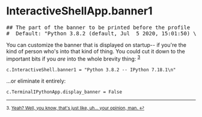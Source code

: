 # InteractiveShellApp.banner1

<pre class="output">
## The part of the banner to be printed before the profile
#  Default: "Python 3.8.2 (default, Jul  5 2020, 15:01:50) \nType 'copyright', 'credits' or 'license' for more information\nIPython 7.18.1 -- An enhanced Interactive Python. Type '?' for help.\n"
</pre>

You can customize the banner that is displayed on startup-- if you're the kind of person who's into that kind of thing. You could cut it down to the important bits if you *are* into the whole brevity thing: <sup class="footnote-reference"><a href="#fn3" id="ref3">3</a></sup>

```
c.InteractiveShell.banner1 = "Python 3.8.2 -- IPython 7.18.1\n"
```
…or eliminate it entirely:
```
c.TerminalIPythonApp.display_banner = False
```

---

<sup class="footnote-definition" id="fn3">3. [Yeah? Well, you know, that's just like, uh… your opinion, man. ](https://www.youtube.com/watch?v=pWdd6_ZxX8c)<a href="#ref3" title="Jump back to footnote 3 in the text.">↩</a></sup>
